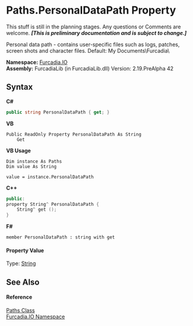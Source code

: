 # Paths.PersonalDataPath Property 
This stuff is still in the planning stages. Any questions or Comments are welcome. _**\[This is preliminary documentation and is subject to change.\]**_

Personal data path - contains user-specific files such as logs, patches, screen shots and character files. 
Default: My Documents\Furcadia\


**Namespace:**&nbsp;<a href="N_Furcadia_IO">Furcadia.IO</a><br />**Assembly:**&nbsp;FurcadiaLib (in FurcadiaLib.dll) Version: 2.19.PreAlpha 42

## Syntax

**C#**<br />
``` C#
public string PersonalDataPath { get; }
```

**VB**<br />
``` VB
Public ReadOnly Property PersonalDataPath As String
	Get
```

**VB Usage**<br />
``` VB Usage
Dim instance As Paths
Dim value As String

value = instance.PersonalDataPath

```

**C++**<br />
``` C++
public:
property String^ PersonalDataPath {
	String^ get ();
}
```

**F#**<br />
``` F#
member PersonalDataPath : string with get

```


#### Property Value
Type: <a href="http://msdn2.microsoft.com/en-us/library/s1wwdcbf" target="_blank">String</a>

## See Also


#### Reference
<a href="T_Furcadia_IO_Paths">Paths Class</a><br /><a href="N_Furcadia_IO">Furcadia.IO Namespace</a><br />